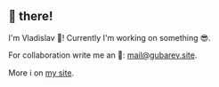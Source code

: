 ## 👋 there!
I'm Vladislav 👦! Currently I'm working on something 😎.

For collaboration write me an 📧: <a href="mailto:mail@gubarev.site">mail@gubarev.site</a>.

More ℹ️ on <a href="https://gubarev.site">my site</a>.
